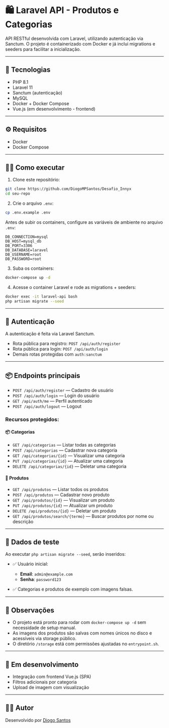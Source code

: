 # 🛍️ Laravel API - Produtos e Categorias

API RESTful desenvolvida com Laravel, utilizando autenticação via Sanctum. O projeto é containerizado com Docker e já inclui migrations e seeders para facilitar a inicialização.

---

## 🚀 Tecnologias

- PHP 8.1
- Laravel 11
- Sanctum (autenticação)
- MySQL
- Docker + Docker Compose
- Vue.js (em desenvolvimento - frontend)

---

## ⚙️ Requisitos

- Docker
- Docker Compose

---

## 🧑‍💻 Como executar

1. Clone este repositório:

```bash
git clone https://github.com/DiogoMPSantos/Desafio_Innyx
cd seu-repo
```

2. Crie o arquivo `.env`:

```bash
cp .env.example .env
```

Antes de subir os containers, configure as variáveis de ambiente no arquivo `.env`:

```env
DB_CONNECTION=mysql
DB_HOST=mysql_db
DB_PORT=3306
DB_DATABASE=laravel
DB_USERNAME=root
DB_PASSWORD=root
```

3. Suba os containers:

```bash
docker-compose up -d
```

4. Acesse o container Laravel e rode as migrations + seeders:

```bash
docker exec -it laravel-api bash
php artisan migrate --seed
```

---

## 🔐 Autenticação

A autenticação é feita via Laravel Sanctum.

- Rota pública para registro: `POST /api/auth/register`
- Rota pública para login: `POST /api/auth/login`
- Demais rotas protegidas com `auth:sanctum`

---

## 📦 Endpoints principais

- `POST /api/auth/register` — Cadastro de usuário
- `POST /api/auth/login` — Login do usuário
- `GET /api/auth/me` — Perfil autenticado
- `POST /api/auth/logout` — Logout

### Recursos protegidos:

#### 📦 Categorias

- `GET /api/categorias` — Listar todas as categorias
- `POST /api/categorias` — Cadastrar nova categoria
- `GET /api/categorias/{id}` — Visualizar uma categoria
- `PUT /api/categorias/{id}` — Atualizar uma categoria
- `DELETE /api/categorias/{id}` — Deletar uma categoria

#### 🛒 Produtos

- `GET /api/produtos` — Listar todos os produtos
- `POST /api/produtos` — Cadastrar novo produto
- `GET /api/produtos/{id}` — Visualizar um produto
- `PUT /api/produtos/{id}` — Atualizar um produto
- `DELETE /api/produtos/{id}` — Deletar um produto
- `GET /api/produtos/search/{termo}` — Buscar produtos por nome ou descrição

---

## 🧪 Dados de teste

Ao executar `php artisan migrate --seed`, serão inseridos:

- ✅ Usuário inicial:
  - **Email**: `admin@example.com`
  - **Senha**: `password123`

- ✅ Categorias e produtos de exemplo com imagens falsas.

---

## 📝 Observações

- O projeto está pronto para rodar com `docker-compose up -d` sem necessidade de setup manual.
- As imagens dos produtos são salvas com nomes únicos no disco e acessíveis via storage público.
- O diretório `/storage` está com permissões ajustadas no `entrypoint.sh`.

---

## 📌 Em desenvolvimento

- Integração com frontend Vue.js (SPA)
- Filtros adicionais por categoria
- Upload de imagem com visualização

---

## 👨‍💻 Autor

Desenvolvido por [Diogo Santos](https://github.com/DiogoMPSantos)